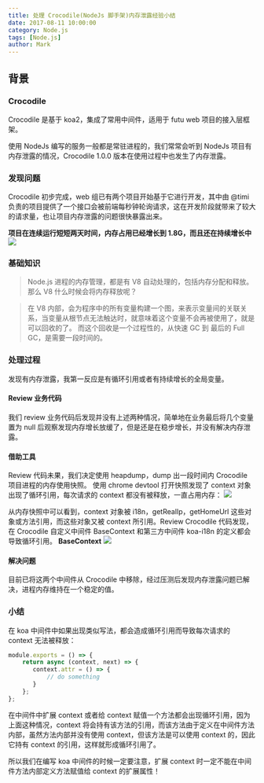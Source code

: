 ```yaml
---
title: 处理 Crocodile(NodeJs 脚手架)内存泄露经验小结
date: 2017-08-11 10:00:00
category: Node.js
tags: [Node.js]
author: Mark
---
```


## 背景

### Crocodile
Crocodile 是基于 koa2，集成了常用中间件，适用于 futu web 项目的接入层框架。

使用 NodeJs 编写的服务一般都是常驻进程的，我们常常会听到 NodeJs 项目有内存泄露的情况，Crocodile 1.0.0 版本在使用过程中也发生了内存泄露。

<!-- more -->

### 发现问题
Crocodile 初步完成，web 组已有两个项目开始基于它进行开发，其中由 @timi 负责的项目提供了一个接口会被前端每秒钟轮询请求，这在开发阶段就带来了较大的请求量，也让项目内存泄露的问题很快暴露出来。

**项目在连续运行短短两天时间，内存占用已经增长到 1.8G，而且还在持续增长中**
![](http://ww1.sinaimg.cn/large/60a46a65gy1fh2e4ja2vqj21e40gigpm.jpg)


### 基础知识
>Node.js 进程的内存管理，都是有 V8 自动处理的，包括内存分配和释放。那么 V8 什么时候会将内存释放呢？

>在 V8 内部，会为程序中的所有变量构建一个图，来表示变量间的关联关系，当变量从根节点无法触达时，就意味着这个变量不会再被使用了，就是可以回收的了。
而这个回收是一个过程性的，从快速 GC 到 最后的 Full GC，是需要一段时间的。

### 处理过程

发现有内存泄露，我第一反应是有循环引用或者有持续增长的全局变量。

#### Review 业务代码
我们 review 业务代码后发现并没有上述两种情况，简单地在业务最后将几个变量置为 null 后观察发现内存增长放缓了，但是还是在稳步增长，并没有解决内存泄露。

#### 借助工具
Review 代码未果，我们决定使用 heapdump，dump 出一段时间内 Crocodile 项目进程的内存使用快照。
使用 chrome devtool 打开快照发现了 context 对象出现了循环引用，每次请求的 context 都没有被释放，一直占用内存：
![](http://ww1.sinaimg.cn/large/60a46a65gy1fh2fdoxi77j22720ucqdh.jpg)

从内存快照中可以看到，context 对象被 i18n，getRealIp，getHomeUrl 这些对象或方法引用，而这些对象又被 context 所引用。Review Crocodile 代码发现，在 Crocodile 自定义中间件 BaseContext 和第三方中间件 koa-i18n 的定义都会导致循环引用。
**BaseContext**
![](http://ww1.sinaimg.cn/large/60a46a65gy1fh2exuehx2j217u1147ao.jpg)

#### 解决问题
目前已将这两个中间件从 Crocodile 中移除，经过压测后发现内存泄露问题已解决，进程内存维持在一个稳定的值。

### 小结

在 koa 中间件中如果出现类似写法，都会造成循环引用而导致每次请求的 context 无法被释放：
````javascript
module.exports = () => {
    return async (context, next) => {
       context.attr = () => {
		   // do something
	   }
    };
};
````
在中间件中扩展 context 或者给 context 赋值一个方法都会出现循环引用，因为上面这种情况，context 将会持有该方法的引用，而该方法由于定义在中间件方法内部，虽然方法内部并没有使用 context，但该方法是可以使用 context 的，因此它持有 context 的引用，这样就形成循环引用了。

所以我们在编写 koa 中间件的时候一定要注意，扩展 context 时一定不能在中间件方法内部定义方法赋值给 context 的扩展属性！

